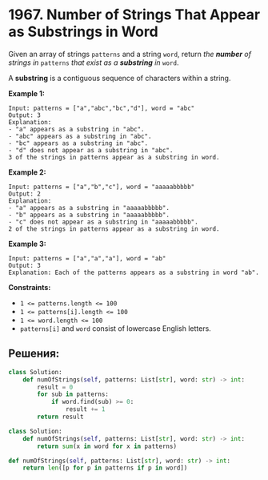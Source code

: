 # 1967. Number of Strings That Appear as Substrings in Word

Given an array of strings `patterns` and a string `word`, return _the **number** of strings in_ `patterns` _that exist as a **substring** in_ `word`.

A **substring** is a contiguous sequence of characters within a string.

**Example 1:**

```
Input: patterns = ["a","abc","bc","d"], word = "abc"
Output: 3
Explanation:
- "a" appears as a substring in "abc".
- "abc" appears as a substring in "abc".
- "bc" appears as a substring in "abc".
- "d" does not appear as a substring in "abc".
3 of the strings in patterns appear as a substring in word.

```

**Example 2:**

```
Input: patterns = ["a","b","c"], word = "aaaaabbbbb"
Output: 2
Explanation:
- "a" appears as a substring in "aaaaabbbbb".
- "b" appears as a substring in "aaaaabbbbb".
- "c" does not appear as a substring in "aaaaabbbbb".
2 of the strings in patterns appear as a substring in word.

```

**Example 3:**

```
Input: patterns = ["a","a","a"], word = "ab"
Output: 3
Explanation: Each of the patterns appears as a substring in word "ab".

```

**Constraints:**

-   `1 <= patterns.length <= 100`
-   `1 <= patterns[i].length <= 100`
-   `1 <= word.length <= 100`
-   `patterns[i]` and `word` consist of lowercase English letters.



## Решения:

```python
class Solution:
    def numOfStrings(self, patterns: List[str], word: str) -> int:
        result = 0
        for sub in patterns:
            if word.find(sub) >= 0:
                result += 1
        return result
```

```python
class Solution:
    def numOfStrings(self, patterns: List[str], word: str) -> int:
        return sum(x in word for x in patterns)
```

```python
def numOfStrings(self, patterns: List[str], word: str) -> int:
	return len([p for p in patterns if p in word])
```